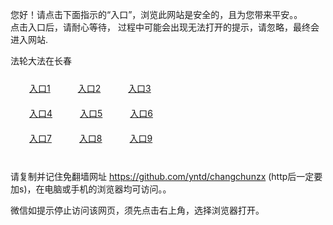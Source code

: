 您好！请点击下面指示的“入口”，浏览此网站是安全的，且为您带来平安。。 <br/>
点击入口后，请耐心等待， 过程中可能会出现无法打开的提示，请忽略，最终会进入网站. </br>

法轮大法在长春<br/>
<div style="padding:10px"><a style="margin:20px" target="_blank" href="https://di7qujli15r8k.cloudfront.net/2Qpsp?gdeqlmrv" id="ccLink1" rel="nofollow">入口1</a> <a target="_blank" style="margin:20px" href="https://d2cv5zcy0sw61w.cloudfront.net/2Qpsp?iuycatat" id="ccLink2" rel="nofollow">入口2</a> <a style="margin:20px" target="_blank" href="https://d2i0dgvfhktgqr.cloudfront.net/2Qpsp?xxekywg" id="ccLink3" rel="nofollow">入口3</a></div>

<div style="padding:10px" ><a style="margin:20px" target="_blank" href="https://di7qujli15r8k.cloudfront.net/2Qpsp?gdeqlmrv" id="ccLink4" rel="nofollow">入口4</a> <a style="margin:20px" href="https://d2cv5zcy0sw61w.cloudfront.net/2Qpsp?iuycatat" target="_blank" id="ccLink5" rel="nofollow">入口5</a> <a style="margin:20px" href="https://d2i0dgvfhktgqr.cloudfront.net/2Qpsp?xxekywg" target="_blank" id="ccLink6" rel="nofollow">入口6</a></div>

<div style="padding:10px"><a style="margin:20px" target="_blank" href="https://di7qujli15r8k.cloudfront.net/2Qpsp?gdeqlmrv" id="ccLink7" rel="nofollow">入口7</a> <a style="margin:20px" href="https://d2cv5zcy0sw61w.cloudfront.net/2Qpsp?iuycatat" target="_blank" id="ccLink8" rel="nofollow">入口8</a> <a style="margin:20px" target="_blank" href="https://d2i0dgvfhktgqr.cloudfront.net/2Qpsp?xxekywg" id="ccLink9" rel="nofollow">入口9</a></div>

<br/>



请复制并记住免翻墙网址 https://github.com/yntd/changchunzx (http后一定要加s)，在电脑或手机的浏览器均可访问。。<br/>

微信如提示停止访问该网页，须先点击右上角，选择浏览器打开。

